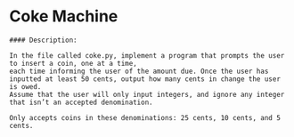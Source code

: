 
# Coke Machine

    #### Description:

    In the file called coke.py, implement a program that prompts the user to insert a coin, one at a time, 
    each time informing the user of the amount due. Once the user has inputted at least 50 cents, output how many cents in change the user is owed. 
    Assume that the user will only input integers, and ignore any integer that isn’t an accepted denomination.

    Only accepts coins in these denominations: 25 cents, 10 cents, and 5 cents.